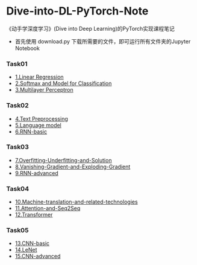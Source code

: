# Dive-into-DL-PyTorch-Note
《动手学深度学习》(Dive into Deep Learning)的PyTorch实现课程笔记

- 首先使用 download.py 下载所需要的文件，即可运行所有文件夹的Jupyter Notebook

### Task01
- [1.Linear Regression](./1.Linear-Regression/Note.md)
- [2.Softmax and Model for Classification](./2.Softmax-and-Model-for-Classification/Note.md)
- [3.Multilayer Perceptron](./3.Multilayer-Perceptron/Note.md)

### Task02
- [4.Text Preprocessing](./4.Text-Preprocessing/Note.md)
- [5.Language model](./5.Language-model/Note.md)
- [6.RNN-basic](./6.RNN-basic/Note.md)

### Task03
- [7.Overfitting-Underfitting-and-Solution](./7.Overfitting-Underfitting-and-Solution/Note.md)
- [8.Vanishing-Gradient-and-Exploding-Gradient](./8.Vanishing-Gradient-and-Exploding-Gradient/Note.md)
- [9.RNN-advanced](./9.RNN-advanced/Note.md)

### Task04
- [10.Machine-translation-and-related-technologies](./10.Machine-translation-and-related-technologies/Note.md)
- [11.Attention-and-Seq2Seq](./11.Attention-and-Seq2Seq/Note.md)
- [12.Transformer](./12.Transformer/Note.md)

### Task05
- [13.CNN-basic](./13.CNN-basic/Note.md)
- [14.LeNet](./14.LeNet/Note.md)
- [15.CNN-advanced](./15.CNN-advanced/Note.md)
